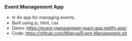 
 ### Event Management App
 - 🌐 An app for managing events.
 -  Built using js, html, css
 - Demo: https://event-management-react-app.netlify.app/
 - Code: https://github.com/Nitarya/Event-Management.git
